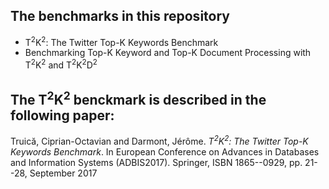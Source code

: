 ## The benchmarks in this repository
* T<sup>2</sup>K<sup>2</sup>: The Twitter Top-K Keywords Benchmark
* Benchmarking Top-K Keyword and Top-K Document Processing with T<sup>2</sup>K<sup>2</sup> and T<sup>2</sup>K<sup>2</sup>D<sup>2</sup>

## The T<sup>2</sup>K<sup>2</sup> benckmark is described in the following paper:

Truică, Ciprian-Octavian and Darmont, Jérôme. *T<sup>2</sup>K<sup>2</sup>: The Twitter Top-K Keywords Benchmark*. In European Conference on Advances in Databases and Information Systems (ADBIS2017). Springer, ISBN 1865--0929, pp. 21--28, September 2017 
